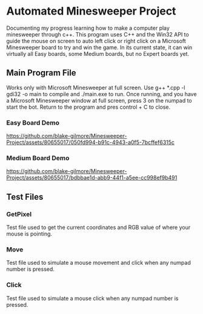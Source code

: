 # Automated Minesweeper Project
Documenting my progress learning how to make a computer play minesweeper through c++. This program uses C++ and the Win32 API to guide the mouse on screen to auto left click or right click on a Microsoft Minesweeper board to try and win the game. In its current state, it can win virtually all Easy boards, some Medium boards, but no Expert boards yet.

## Main Program File
Works only with Microsoft Minesweeper at full screen. Use g++ *.cpp -l gdi32 -o main to compile and ./main.exe to run.
Once running, and you have a Microsoft Minesweeper window at full screen, press 3 on the numpad to start the bot. Return to the program and pres control + C to close. 

### Easy Board Demo
https://github.com/blake-gilmore/Minesweeper-Project/assets/80655017/050fd994-b91c-4943-a0f5-7bcffef6315c

### Medium Board Demo

https://github.com/blake-gilmore/Minesweeper-Project/assets/80655017/bdbbae1d-abb9-44f1-a5ee-cc998ef9b491




## Test Files

### GetPixel
Test file used to get the current coordinates and RGB value of where your mouse is pointing.

### Move
Test file used to simulate a mouse movement and click when any numpad number is pressed.

### Click
Test file used to simulate a mouse click when any numpad number is pressed.
